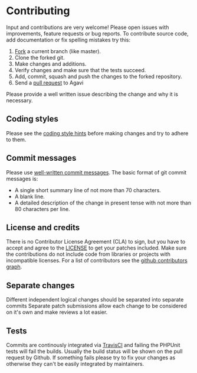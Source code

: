 # Contributing

Input and contributions are very welcome! Please open issues with
improvements, feature requests or bug reports. To contribute source code,
add documentation or fix spelling mistakes try this:

1. [Fork](https://help.github.com/forking/) a current branch (like master).
1. Clone the forked git.
1. Make changes and additions.
1. Verify changes and make sure that the tests succeed.
1. Add, commit, squash and push the changes to the forked repository.
1. Send a [pull request](https://help.github.com/pull-requests/) to Agavi

Please provide a well written issue describing the change and why it is
necessary.

## Coding styles

Please see the [coding style hints](https://github.com/agavi/agavi/wiki/CodingStyle) before making changes
and try to adhere to them.

## Commit messages

Please use [well-written commit messages](https://github.com/torvalds/subsurface/blob/master/README#L92-L112).
The basic format of git commit messages is:

- A single short summary line of not more than 70 characters.
- A blank line.
- A detailed description of the change in present tense with not more than 80
  characters per line.

## License and credits

There is no Contributor License Agreement (CLA) to sign, but you have to accept
and agree to the [LICENSE](LICENSE) to get your patches included. Make sure the
contributions do not include code from libraries or projects with incompatible
licenses. For a list of contributors see the [github contributors graph](https://github.com/agavi/agavi/graphs/contributors).

## Separate changes

Different independent logical changes should be separated into separate commits
Separate patch submissions allow each change to be considered on it's own and
make reviews a lot easier.

## Tests

Commits are continously integrated via [TravisCI](https://travis-ci.org/agavi/agavi)
and failing the PHPUnit tests will fail the builds. Usually the build status
will be shown on the pull request by Github. If something fails please try to
fix your changes as otherwise they can't be easily integrated by maintainers.

